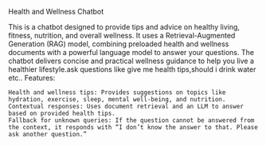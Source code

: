 Health and Wellness Chatbot

This is a chatbot designed to provide tips and advice on healthy living, fitness, nutrition, and overall wellness. It uses a Retrieval-Augmented Generation (RAG) model, combining preloaded health and wellness documents with a powerful language model to answer your questions. The chatbot delivers concise and practical wellness guidance to help you live a healthier lifestyle.ask questions like give me health tips,should i drink water etc..
Features:

    Health and wellness tips: Provides suggestions on topics like hydration, exercise, sleep, mental well-being, and nutrition.
    Contextual responses: Uses document retrieval and an LLM to answer based on provided health tips.
    Fallback for unknown queries: If the question cannot be answered from the context, it responds with “I don’t know the answer to that. Please ask another question.”

